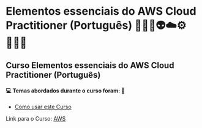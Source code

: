 # Elementos essenciais do AWS Cloud Practitioner (Português) 🤖🤯🎲👽☁️⚙️🧑🏻‍💻
## Curso Elementos essenciais do AWS Cloud Practitioner (Português)
#### 💻 Temas abordados durante o curso foram: 🚀
- [Como usar este Curso](https://github.com/romulovieira777/Elementos_Essenciais_do_AWS_Cloud_Practitioner_Portugues/tree/main/Como_Usar_Este_Curso)

Link para o Curso: [AWS](https://explore.skillbuilder.aws/learn/course/external/view/elearning/8287/elementos-essenciais-do-aws-cloud-practitioner-portugues-aws-cloud-practitioner-essentials-portuguese-na)
